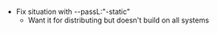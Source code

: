 - Fix situation with --passL:"-static"
    - Want it for distributing but doesn't build on all systems
